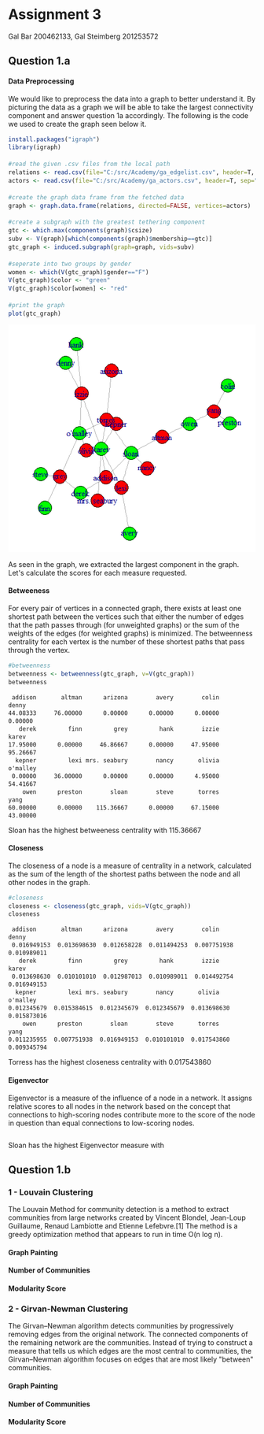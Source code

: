 Assignment 3 
================

Gal Bar 200462133, Gal Steimberg 201253572


## Question 1.a

#### Data Preprocessing
We would like to preprocess the data into a graph to better understand it. By picturing the data as a graph we will be able to take the largest connectivity component and answer question 1a accordingly.
The following is the code we used to create the graph seen below it.

``` r
install.packages("igraph")
library(igraph)

#read the given .csv files from the local path
relations <- read.csv(file="C:/src/Academy/ga_edgelist.csv", header=T, sep=",")
actors <- read.csv(file="C:/src/Academy/ga_actors.csv", header=T, sep=",")

#create the graph data frame from the fetched data
graph <- graph.data.frame(relations, directed=FALSE, vertices=actors)

#create a subgraph with the greatest tethering component
gtc <- which.max(components(graph)$csize)
subv <- V(graph)[which(components(graph)$membership==gtc)]
gtc_graph <- induced.subgraph(graph=graph, vids=subv)

#seperate into two groups by gender
women <- which(V(gtc_graph)$gender=="F")
V(gtc_graph)$color <- "green"
V(gtc_graph)$color[women] <- "red"

#print the graph
plot(gtc_graph)
```

![](images/preprocess.png)


As seen in the graph, we extracted the largest component in the graph. Let's calculate the scores for each measure requested.

#### Betweeness
For every pair of vertices in a connected graph, there exists at least one shortest path between the vertices such that either the number of edges that the path passes through (for unweighted graphs) or the sum of the weights of the edges (for weighted graphs) is minimized. The betweenness centrality for each vertex is the number of these shortest paths that pass through the vertex.
``` r
#betweenness
betweenness <- betweenness(gtc_graph, v=V(gtc_graph))
betweenness
```

     addison       altman      arizona        avery        colin        denny 
    44.08333     76.00000      0.00000      0.00000      0.00000      0.00000 
       derek         finn         grey         hank        izzie        karev 
    17.95000      0.00000     46.86667      0.00000     47.95000     95.26667 
      kepner         lexi mrs. seabury        nancy       olivia     o'malley 
     0.00000     36.00000      0.00000      0.00000      4.95000     54.41667 
        owen      preston        sloan        steve       torres         yang 
    60.00000      0.00000    115.36667      0.00000     67.15000     43.00000 

Sloan has the highest betweeness centrality with 115.36667

#### Closeness
The closeness of a node is a measure of centrality in a network, calculated as the sum of the length of the shortest paths between the node and all other nodes in the graph. 
``` r
#closeness
closeness <- closeness(gtc_graph, vids=V(gtc_graph))
closeness
```
     addison       altman      arizona        avery        colin        denny 
     0.016949153  0.013698630  0.012658228  0.011494253  0.007751938  0.010989011 
       derek         finn         grey         hank        izzie        karev 
     0.013698630  0.010101010  0.012987013  0.010989011  0.014492754  0.016949153 
      kepner         lexi mrs. seabury        nancy       olivia     o'malley 
    0.012345679  0.015384615  0.012345679  0.012345679  0.013698630  0.015873016 
        owen      preston        sloan        steve       torres         yang 
    0.011235955  0.007751938  0.016949153  0.010101010  0.017543860  0.009345794 
    
Torress has the highest closeness centrality with 0.017543860

#### Eigenvector
Eigenvector is a measure of the influence of a node in a network. It assigns relative scores to all nodes in the network based on the concept that connections to high-scoring nodes contribute more to the score of the node in question than equal connections to low-scoring nodes.
``` r

```


Sloan has the highest Eigenvector measure with 

## Question 1.b

### 1 - Louvain Clustering
The Louvain Method for community detection is a method to extract communities from large networks created by Vincent Blondel, Jean-Loup Guillaume, Renaud Lambiotte and Etienne Lefebvre.[1] The method is a greedy optimization method that appears to run in time O(n log n).

#### Graph Painting


#### Number of Communities


#### Modularity Score


### 2 - Girvan-Newman Clustering
The Girvan–Newman algorithm detects communities by progressively removing edges from the original network. The connected components of the remaining network are the communities. Instead of trying to construct a measure that tells us which edges are the most central to communities, the Girvan–Newman algorithm focuses on edges that are most likely "between" communities.

#### Graph Painting


#### Number of Communities


#### Modularity Score
